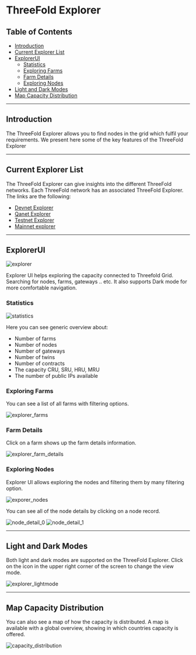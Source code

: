 <h1> ThreeFold Explorer </h1>

<h2> Table of Contents </h2>

- [Introduction](#introduction)
- [Current Explorer List](#current-explorer-list)
- [ExplorerUI](#explorerui)
  - [Statistics](#statistics)
  - [Exploring Farms](#exploring-farms)
  - [Farm Details](#farm-details)
  - [Exploring Nodes](#exploring-nodes)
- [Light and Dark Modes](#light-and-dark-modes)
- [Map Capacity Distribution](#map-capacity-distribution)

***

## Introduction

The ThreeFold Explorer allows you to find nodes in the grid which fulfil your requirements. We present here some of the key features of the ThreeFold Explorer

***

##  Current Explorer List

The ThreeFold Explorer can give insights into the different ThreeFold networks. Each ThreeFold network has an associated ThreeFold Explorer. The links are the following:

- [Devnet Explorer](https://dashboard.dev.grid.tf)
- [Qanet Explorer](https://dashboard.qa.grid.tf)
- [Testnet Explorer](https://dashboard.test.grid.tf)
- [Mainnet explorer](https://dashboard.grid.tf) 

***

## ExplorerUI
![explorer](../img/explorer_basics_.png)

Explorer UI helps exploring the capacity connected to Threefold Grid. Searching for nodes, farms, gateways .. etc. It also supports Dark mode for more comfortable navigation.

###  Statistics

![statistics](../img/explorer_basics_2.png)

Here you can see generic overview about:

- Number of farms
- Number of nodes
- Number of gateways
- Number of twins
- Number of contracts
- The capacity CRU, SRU, HRU, MRU
- The number of public IPs available

### Exploring Farms

You can see a list of all farms with filtering options.

![explorer_farms](../img/explorer_farms.png)

### Farm Details

Click on a farm shows up the farm details information.

![explorer_farm_details](../img/explorer_farm_details.png)

### Exploring Nodes

Explorer UI allows exploring the nodes and filtering them by many filtering option.

![exporer_nodes](../img/explorer_basics_.png)

You can see all of the node details by clicking on a node record.

![node_detail_0](../img/node_detail_.png)
![node_detail_1](../img/node_detail_1.png)

***

## Light and Dark Modes

Both light and dark modes are supported on the ThreeFold Explorer. Click on the icon in the upper right corner of the screen to change the view mode.

![explorer_lightmode](../img/explorer_darkmode.png)

***

## Map Capacity Distribution

You can also see a map of how the capacity is distributed.
A map is available with a global overview, showing in which countries capacity is offered.

![capacity_distribution](../img/explorer_nodes_distribution.png)




